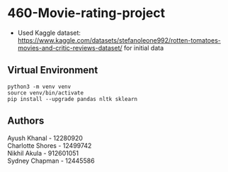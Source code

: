 # 460-Movie-rating-project
- Used Kaggle dataset: https://www.kaggle.com/datasets/stefanoleone992/rotten-tomatoes-movies-and-critic-reviews-dataset/ for initial data


## Virtual Environment 
```shell
python3 -m venv venv
source venv/bin/activate
pip install --upgrade pandas nltk sklearn
```

## Authors 
<p>Ayush Khanal - 12280920 <br>
Charlotte Shores - 12499742 <br>
Nikhil Akula - 912601051 <br>
Sydney Chapman - 12445586 <be></p>
